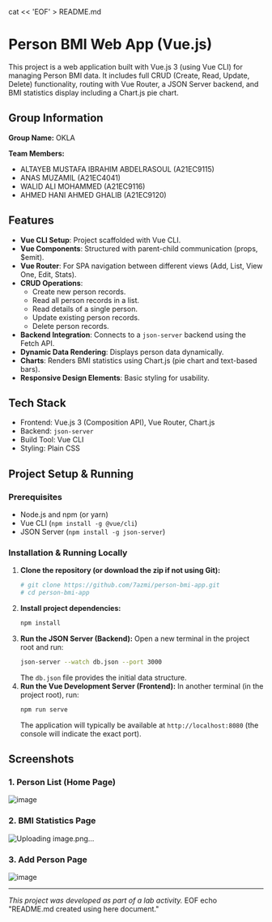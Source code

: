 cat << 'EOF' > README.md
# Person BMI Web App (Vue.js)

This project is a web application built with Vue.js 3 (using Vue CLI) for managing Person BMI data. It includes full CRUD (Create, Read, Update, Delete) functionality, routing with Vue Router, a JSON Server backend, and BMI statistics display including a Chart.js pie chart.

## Group Information

**Group Name:** OKLA

**Team Members:**
- ALTAYEB MUSTAFA IBRAHIM ABDELRASOUL (A21EC9115)
- ANAS MUZAMIL (A21EC4041)
- WALID ALI MOHAMMED (A21EC9116)
- AHMED HANI AHMED GHALIB (A21EC9120)

## Features
- **Vue CLI Setup**: Project scaffolded with Vue CLI.
- **Vue Components**: Structured with parent-child communication (props, $emit).
- **Vue Router**: For SPA navigation between different views (Add, List, View One, Edit, Stats).
- **CRUD Operations**:
    - Create new person records.
    - Read all person records in a list.
    - Read details of a single person.
    - Update existing person records.
    - Delete person records.
- **Backend Integration**: Connects to a `json-server` backend using the Fetch API.
- **Dynamic Data Rendering**: Displays person data dynamically.
- **Charts**: Renders BMI statistics using Chart.js (pie chart and text-based bars).
- **Responsive Design Elements**: Basic styling for usability.

## Tech Stack
- Frontend: Vue.js 3 (Composition API), Vue Router, Chart.js
- Backend: `json-server`
- Build Tool: Vue CLI
- Styling: Plain CSS

## Project Setup & Running

### Prerequisites
- Node.js and npm (or yarn)
- Vue CLI (`npm install -g @vue/cli`)
- JSON Server (`npm install -g json-server`)

### Installation & Running Locally
1.  **Clone the repository (or download the zip if not using Git):**
    ```bash
    # git clone https://github.com/7azmi/person-bmi-app.git
    # cd person-bmi-app
    ```
2.  **Install project dependencies:**
    ```bash
    npm install
    ```
3.  **Run the JSON Server (Backend):**
    Open a new terminal in the project root and run:
    ```bash
    json-server --watch db.json --port 3000
    ```
    The `db.json` file provides the initial data structure.
4.  **Run the Vue Development Server (Frontend):**
    In another terminal (in the project root), run:
    ```bash
    npm run serve
    ```
    The application will typically be available at `http://localhost:8080` (the console will indicate the exact port).

## Screenshots

### 1. Person List (Home Page)
![image](https://github.com/user-attachments/assets/ae9dd041-93da-4851-b75d-8c3bc5177808)

### 2. BMI Statistics Page
![Uploading image.png…]()


### 3. Add Person Page
![image](https://github.com/user-attachments/assets/ad259fdc-4860-467b-98c2-315977e68d10)



---

*This project was developed as part of a lab activity.*
EOF
echo "README.md created using here document."

